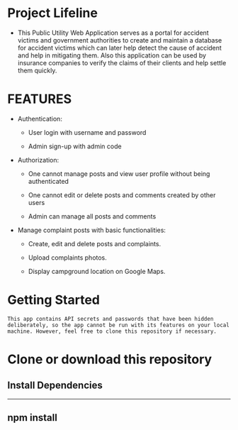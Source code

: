 # Project Lifeline

- This Public Utility Web Application serves as a portal for accident victims and government authorities to create and maintain a database for accident victims which can later help detect the cause of accident and help in mitigating them. Also this application can be used by insurance companies to verify the claims of their clients and help settle them quickly.

# FEATURES
- Authentication:

  - User login with username and password

   - Admin sign-up with admin code

- Authorization:

  - One cannot manage posts and view user profile without being authenticated

  - One cannot edit or delete posts and comments created by other users

  - Admin can manage all posts and comments

- Manage complaint posts with basic functionalities:

  - Create, edit and delete posts and complaints.

  - Upload complaints photos.

  - Display campground location on Google Maps.

# Getting Started
```
This app contains API secrets and passwords that have been hidden deliberately, so the app cannot be run with its features on your local machine. However, feel free to clone this repository if necessary.
```

# Clone or download this repository

## Install Dependencies
---
 npm install
---


